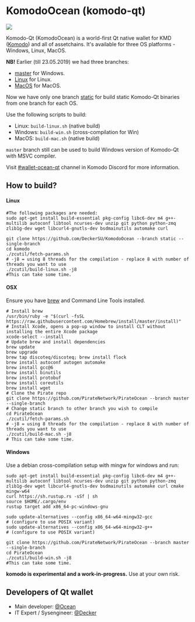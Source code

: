 # KomodoOcean (komodo-qt) #

![](./doc/images/komodo-qt-promo-10.png)

Komodo-Qt (KomodoOcean) is a world-first Qt native wallet for KMD ([Komodo](https://komodoplatform.com/)) and all of assetchains. It's available for three OS platforms - Windows, Linux, MacOS.

**NB!** Earlier (till 23.05.2019) we had three branches:


- [master](../../tree/master) for Windows.
- [Linux](../../tree/Linux) for Linux.
- [MacOS](../../tree/MacOS) for MacOS.

Now we have only one branch [static](../../tree/static) for build static Komodo-Qt binaries from one branch for each OS.

Use the following scripts to build:

- Linux: `build-linux.sh` (native build)
- Windows: `build-win.sh` (cross-compilation for Win)
- MacOS: `build-mac.sh` (native build)

`master` branch still can be used to build Windows version of Komodo-Qt with MSVC compiler.

Visit [#wallet-ocean-qt](https://discord.gg/U5WWaJR) channel in Komodo Discord for more information.

## How to build? ##

#### Linux

```shell
#The following packages are needed:
sudo apt-get install build-essential pkg-config libc6-dev m4 g++-multilib autoconf libtool ncurses-dev unzip git python python-zmq zlib1g-dev wget libcurl4-gnutls-dev bsdmainutils automake curl
```

```shell
git clone https://github.com/DeckerSU/KomodoOcean --branch static --single-branch
cd komodo
./zcutil/fetch-params.sh
# -j8 = using 8 threads for the compilation - replace 8 with number of threads you want to use
./zcutil/build-linux.sh -j8
#This can take some time.
```


#### OSX
Ensure you have [brew](https://brew.sh) and Command Line Tools installed.
```shell
# Install brew
/usr/bin/ruby -e "$(curl -fsSL https://raw.githubusercontent.com/Homebrew/install/master/install)"
# Install Xcode, opens a pop-up window to install CLT without installing the entire Xcode package
xcode-select --install 
# Update brew and install dependencies
brew update
brew upgrade
brew tap discoteq/discoteq; brew install flock
brew install autoconf autogen automake
brew install gcc@6
brew install binutils
brew install protobuf
brew install coreutils
brew install wget
# Clone the Pirate repo
git clone https://github.com/PirateNetwork/PirateOcean --branch master --single-branch
# Change static branch to other branch you wish to compile
cd PirateOcean
./zcutil/fetch-params.sh
# -j8 = using 8 threads for the compilation - replace 8 with number of threads you want to use
./zcutil/build-mac.sh -j8
# This can take some time.
```

#### Windows
Use a debian cross-compilation setup with mingw for windows and run:
```shell
sudo apt-get install build-essential pkg-config libc6-dev m4 g++-multilib autoconf libtool ncurses-dev unzip git python python-zmq zlib1g-dev wget libcurl4-gnutls-dev bsdmainutils automake curl cmake mingw-w64
curl https://sh.rustup.rs -sSf | sh
source $HOME/.cargo/env
rustup target add x86_64-pc-windows-gnu

sudo update-alternatives --config x86_64-w64-mingw32-gcc
# (configure to use POSIX variant)
sudo update-alternatives --config x86_64-w64-mingw32-g++
# (configure to use POSIX variant)

git clone https://github.com/PirateNetwork/PirateOcean --branch master --single-branch
cd PirateOcean
./zcutil/build-win.sh -j8
#This can take some time.
```
**komodo is experimental and a work-in-progress.** Use at your own risk.



## Developers of Qt wallet ##

- Main developer: [@Ocean](https://komodo-platform.slack.com/team/U8BRG09EV)
- IT Expert / Sysengineer: [@Decker](https://komodo-platform.slack.com/messages/D5UHJMCJ3)